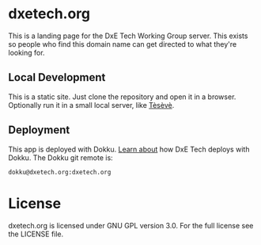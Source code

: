 dxetech.org
===========
This is a landing page for the DxE Tech Working Group server. This exists so people who find this domain name can get directed to what they're looking for.

Local Development
-----------------
This is a static site. Just clone the repository and open it in a browser. Optionally run it in a small local server, like [Tèsèvè](https://teseve.github.io/).

Deployment
----------
This app is deployed with Dokku. [Learn about](https://github.com/directactioneverywhere/dxe-learn2dokku) how DxE Tech deploys with Dokku. The Dokku git remote is:

    dokku@dxetech.org:dxetech.org

License
=======
dxetech.org is licensed under GNU GPL version 3.0. For the full license see the LICENSE file.
